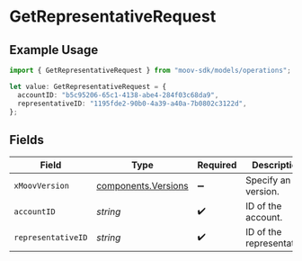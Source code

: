 # GetRepresentativeRequest

## Example Usage

```typescript
import { GetRepresentativeRequest } from "moov-sdk/models/operations";

let value: GetRepresentativeRequest = {
  accountID: "b5c95206-65c1-4138-abe4-284f03c68da9",
  representativeID: "1195fde2-90b0-4a39-a40a-7b0802c3122d",
};
```

## Fields

| Field                                                      | Type                                                       | Required                                                   | Description                                                |
| ---------------------------------------------------------- | ---------------------------------------------------------- | ---------------------------------------------------------- | ---------------------------------------------------------- |
| `xMoovVersion`                                             | [components.Versions](../../models/components/versions.md) | :heavy_minus_sign:                                         | Specify an API version.                                    |
| `accountID`                                                | *string*                                                   | :heavy_check_mark:                                         | ID of the account.                                         |
| `representativeID`                                         | *string*                                                   | :heavy_check_mark:                                         | ID of the representative.                                  |